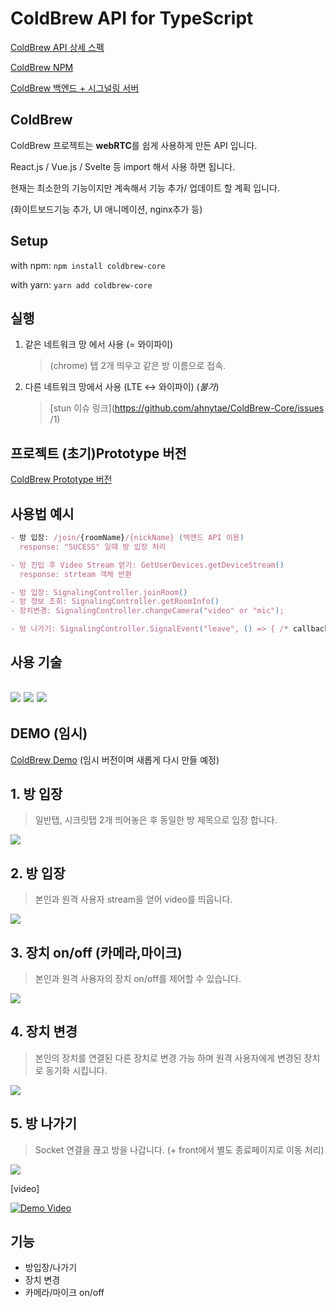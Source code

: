 # ColdBrew API for TypeScript

[ColdBrew API 상세 스펙](https://www.notion.so/as333/ColdBrew-Core-Api-40112f1562ee488fbfa89c624e2a8519)

[ColdBrew NPM](https://www.npmjs.com/package/coldbrew-core)

[ColdBrew 백엔드 + 시그널링 서버](https://github.com/ahnytae/ColdBrew-BE)

## ColdBrew

ColdBrew 프로젝트는 <b>webRTC</b>를 쉽게 사용하게 만든 API 입니다.

React.js / Vue.js / Svelte 등 import 해서 사용 하면 됩니다.

현재는 최소한의 기능이지만 계속해서 기능 추가/ 업데이트 할 계획 입니다.

(화이트보드기능 추가, UI 애니메이션, nginx추가 등)

## Setup

with npm: `npm install coldbrew-core`

with yarn: `yarn add coldbrew-core`

## 실행

1. 같은 네트워크 망 에서 사용 (= 와이파이)

   > (chrome) 탭 2개 띄우고 같은 방 이름으로 접속.

2. 다른 네트워크 망에서 사용 (LTE <-> 와이파이) (_불가_)

   > [stun 이슈 링크](https://github.com/ahnytae/ColdBrew-Core/issues /1)

## 프로젝트 (초기)Prototype 버전

[ColdBrew Prototype 버전](https://github.com/ahnytae/ColdBrew-Core_old)

## 사용법 예시

```js
- 방 입장: /join/{roomName}/{nickName} (백엔드 API 이용)
  response: "SUCESS" 일때 방 입장 처리

- 방 진입 후 Video Stream 얻기: GetUserDevices.getDeviceStream()
  response: strteam 객체 반환

- 방 입장: SignalingController.joinRoom()
- 방 정보 조회: SignalingController.getRoomInfo()
- 장치변경: SignalingController.changeCamera("video" or "mic");

- 방 나가기: SignalingController.SignalEvent("leave", () => { /* callback 작성 */ })

```

## 사용 기술

## <img src="https://flat.badgen.net/badge/-/TypeScript?icon=typescript&label&labelColor=blue&color=555555"> <img src="https://img.shields.io/badge/node-16.13.0-339933?logo=node.js"> <img src="https://img.shields.io/badge/Socket.io-4.3.2-010101?logo=Socket.io">

## DEMO (임시)

[ColdBrew Demo](https://coldbrew-demo.herokuapp.com) (임시 버전이며 새롭게 다시 만들 예정)

## 1. 방 입장

> 일반탭, 시크릿탭 2개 띄어놓은 후 동일한 방 제목으로 입장 합니다.

<img src="https://user-images.githubusercontent.com/62460298/150132518-6e82c09e-f785-4991-bfd6-28e66bc9faa3.png">

## 2. 방 입장

> 본인과 원격 사용자 stream을 얻어 video를 띄웁니다.

<img src="https://user-images.githubusercontent.com/62460298/150132532-f265b326-c331-4156-9f97-f5634ab38004.png">

## 3. 장치 on/off (카메라,마이크)

> 본인과 원격 사용자의 장치 on/off를 제어할 수 있습니다.

<img src="https://user-images.githubusercontent.com/62460298/150132535-35c453f0-bb70-41c2-9e1f-ca388842d360.png">

## 4. 장치 변경

> 본인의 장치를 연결된 다른 장치로 변경 가능 하며 원격 사용자에게 변경된 장치로 동기화 시킵니다.

<img src="https://user-images.githubusercontent.com/62460298/150132537-3056a64d-b34f-45de-8d0f-f6f30e64690c.png">

## 5. 방 나가기

> Socket 연결을 끊고 방을 나갑니다. (+ front에서 별도 종료페이지로 이동 처리)

<img src="https://user-images.githubusercontent.com/62460298/150132538-6ffa701d-5ea4-49e8-9fb2-9f1bd636cdbf.png">

[video]

[![Demo Video](https://i9.ytimg.com/vi/g4fElaWmBhk/mqdefault.jpg?sqp=CPjj9I4G&rs=AOn4CLBpI-3GCJp6vYx0NUfyy_CxDLYoMw)](https://youtu.be/g4fElaWmBhk)

## 기능

- 방입장/나가기
- 장치 변경
- 카메라/마이크 on/off
